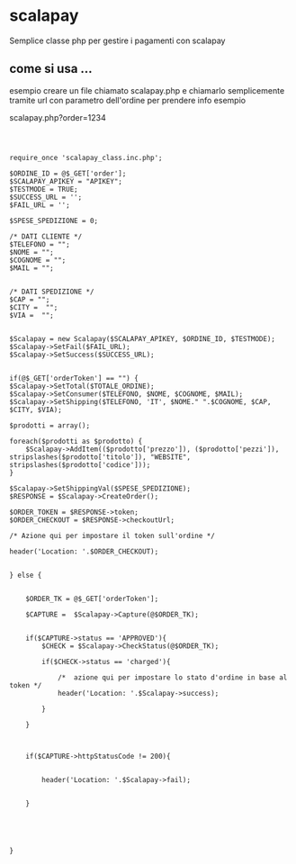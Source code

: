 # scalapay
Semplice classe php per gestire i pagamenti con scalapay


## come si usa ...


esempio creare un file chiamato scalapay.php e chiamarlo semplicemente tramite url con parametro dell'ordine 
per prendere info esempio 

scalapay.php?order=1234
<PRE>
<CODE>


require_once 'scalapay_class.inc.php';

$ORDINE_ID = @$_GET['order'];
$SCALAPAY_APIKEY = "APIKEY";
$TESTMODE = TRUE;
$SUCCESS_URL = '';
$FAIL_URL = '';

$SPESE_SPEDIZIONE = 0;

/* DATI CLIENTE */
$TELEFONO = "";
$NOME = "";
$COGNOME = "";
$MAIL = "";


/* DATI SPEDIZIONE */
$CAP = "";
$CITY =  "";
$VIA =  "";


$Scalapay = new Scalapay($SCALAPAY_APIKEY, $ORDINE_ID, $TESTMODE);
$Scalapay->SetFail($FAIL_URL);
$Scalapay->SetSuccess($SUCCESS_URL);


if(@$_GET['orderToken'] == "") {
$Scalapay->SetTotal($TOTALE_ORDINE);
$Scalapay->SetConsumer($TELEFONO, $NOME, $COGNOME, $MAIL);
$Scalapay->SetShipping($TELEFONO, 'IT', $NOME." ".$COGNOME, $CAP, $CITY, $VIA);

$prodotti = array();

foreach($prodotti as $prodotto) {
	$Scalapay->AddItem(($prodotto['prezzo']), ($prodotto['pezzi']),  stripslashes($prodotto['titolo']), "WEBSITE", stripslashes($prodotto['codice']));
}

$Scalapay->SetShippingVal($SPESE_SPEDIZIONE);
$RESPONSE = $Scalapay->CreateOrder();

$ORDER_TOKEN = $RESPONSE->token;
$ORDER_CHECKOUT = $RESPONSE->checkoutUrl;

/* Azione qui per impostare il token sull'ordine */

header('Location: '.$ORDER_CHECKOUT);
	

} else {


	$ORDER_TK = @$_GET['orderToken'];
	
	$CAPTURE =  $Scalapay->Capture(@$ORDER_TK);
	
	
	if($CAPTURE->status == 'APPROVED'){
		$CHECK = $Scalapay->CheckStatus(@$ORDER_TK);
		
		if($CHECK->status == 'charged'){
			
			/*  azione qui per impostare lo stato d'ordine in base al token */ 
			header('Location: '.$Scalapay->success);
			
		} 
		
	}
	
	
	
	if($CAPTURE->httpStatusCode != 200){
		
		
		header('Location: '.$Scalapay->fail);
		
		
	}





}

</CODE>
</PRE>
